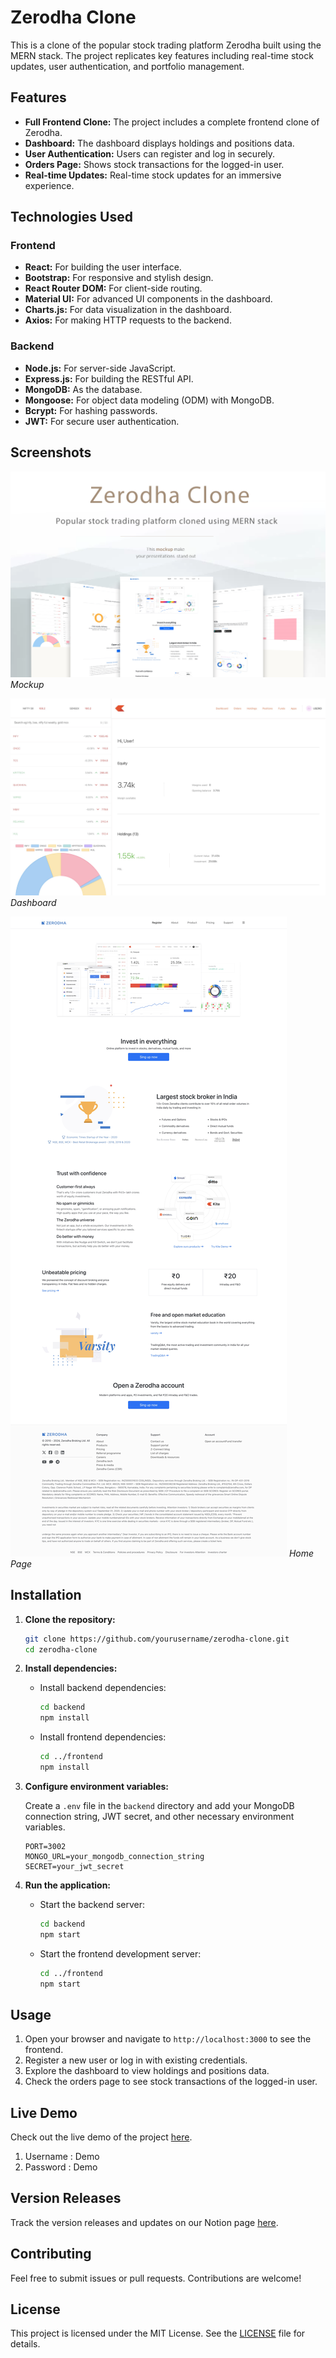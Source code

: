 # Zerodha Clone

This is a clone of the popular stock trading platform Zerodha built using the MERN stack. The project replicates key features including real-time stock updates, user authentication, and portfolio management.

## Features

- **Full Frontend Clone:** The project includes a complete frontend clone of Zerodha.
- **Dashboard:** The dashboard displays holdings and positions data.
- **User Authentication:** Users can register and log in securely.
- **Orders Page:** Shows stock transactions for the logged-in user.
- **Real-time Updates:** Real-time stock updates for an immersive experience.

## Technologies Used

### Frontend

- **React:** For building the user interface.
- **Bootstrap:** For responsive and stylish design.
- **React Router DOM:** For client-side routing.
- **Material UI:** For advanced UI components in the dashboard.
- **Charts.js:** For data visualization in the dashboard.
- **Axios:** For making HTTP requests to the backend.

### Backend

- **Node.js:** For server-side JavaScript.
- **Express.js:** For building the RESTful API.
- **MongoDB:** As the database.
- **Mongoose:** For object data modeling (ODM) with MongoDB.
- **Bcrypt:** For hashing passwords.
- **JWT:** For secure user authentication.

## Screenshots

![Mockup](screenshot/mockup.png)
_Mockup_

![Dashboard](screenshot/Dashboard.jpeg)
_Dashboard_

![Home Page](screenshot/Homepage.jpeg)
_Home Page_

## Installation

1. **Clone the repository:**

   ```bash
   git clone https://github.com/yourusername/zerodha-clone.git
   cd zerodha-clone
   ```

2. **Install dependencies:**

   - Install backend dependencies:

     ```bash
     cd backend
     npm install
     ```

   - Install frontend dependencies:
     ```bash
     cd ../frontend
     npm install
     ```

3. **Configure environment variables:**

   Create a `.env` file in the `backend` directory and add your MongoDB connection string, JWT secret, and other necessary environment variables.

   ```env
   PORT=3002
   MONGO_URL=your_mongodb_connection_string
   SECRET=your_jwt_secret
   ```

4. **Run the application:**

   - Start the backend server:

     ```bash
     cd backend
     npm start
     ```

   - Start the frontend development server:
     ```bash
     cd ../frontend
     npm start
     ```

## Usage

1. Open your browser and navigate to `http://localhost:3000` to see the frontend.
2. Register a new user or log in with existing credentials.
3. Explore the dashboard to view holdings and positions data.
4. Check the orders page to see stock transactions of the logged-in user.

## Live Demo

Check out the live demo of the project [here](https://zerodha-clone-frontend.vercel.app).

1. Username : Demo
2. Password : Demo

## Version Releases

Track the version releases and updates on our Notion page [here](https://jenil-desai.notion.site/Version-Releases-Zerodha-Clone-5bdae32caa7947b8b4e2fb0cb50fb50e?pvs=4).

## Contributing

Feel free to submit issues or pull requests. Contributions are welcome!

## License

This project is licensed under the MIT License. See the [LICENSE](LICENSE) file for details.
